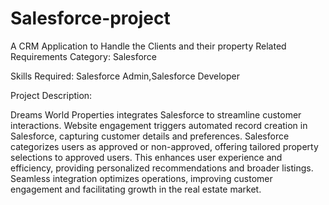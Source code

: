# Salesforce-project

A CRM Application to Handle the Clients and their property Related Requirements Category: Salesforce

Skills Required: Salesforce Admin,Salesforce Developer

Project Description:

Dreams World Properties integrates Salesforce to streamline customer interactions. Website engagement triggers automated record creation in Salesforce, capturing customer details and preferences. Salesforce categorizes users as approved or non-approved, offering tailored property selections to approved users. This enhances user experience and efficiency, providing personalized recommendations and broader listings. Seamless integration optimizes operations, improving customer engagement and facilitating growth in the real estate market.
